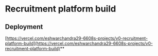 # Recruitment platform build


## Deployment
[https://vercel.com/eshwarchandra29-6608s-projects/v0-recruitment-platform-build](https://vercel.com/eshwarchandra29-6608s-projects/v0-recruitment-platform-build)**
